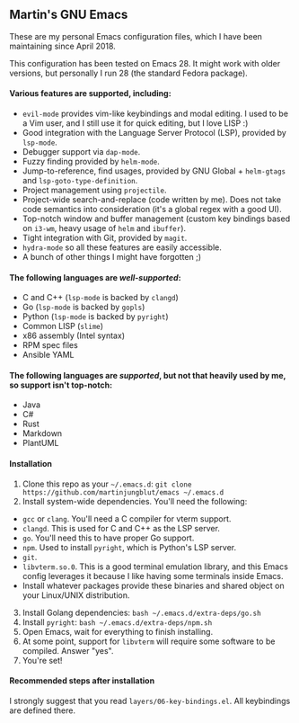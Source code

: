 ## Martin's GNU Emacs

These are my personal Emacs configuration files, which I have been maintaining since April 2018.

This configuration has been tested on Emacs 28. It might work with older versions, but personally I run 28 (the standard Fedora package).

#### Various features are supported, including:

- `evil-mode` provides vim-like keybindings and modal editing. I used to be a Vim user, and I still use it for quick editing, but I love LISP :)
- Good integration with the Language Server Protocol (LSP), provided by `lsp-mode`.
- Debugger support via `dap-mode`.
- Fuzzy finding provided by `helm-mode`.
- Jump-to-reference, find usages, provided by GNU Global + `helm-gtags` and `lsp-goto-type-definition`.
- Project management using `projectile`.
- Project-wide search-and-replace (code written by me). Does not take code semantics into consideration (it's a global regex with a good UI).
- Top-notch window and buffer management (custom key bindings based on `i3-wm`, heavy usage of `helm` and `ibuffer`).
- Tight integration with Git, provided by `magit`.
- `hydra-mode` so all these features are easily accessible.
- A bunch of other things I might have forgotten ;)

#### The following languages are _well-supported_:

- C and C++ (`lsp-mode` is backed by `clangd`)
- Go (`lsp-mode` is backed by `gopls`)
- Python (`lsp-mode` is backed by `pyright`)
- Common LISP (`slime`)
- x86 assembly (Intel syntax)
- RPM spec files
- Ansible YAML

#### The following languages are _supported_, but not that heavily used by me, so support isn't top-notch:

- Java
- C#
- Rust
- Markdown
- PlantUML

#### Installation

1. Clone this repo as your `~/.emacs.d`: `git clone https://github.com/martinjungblut/emacs ~/.emacs.d`
2. Install system-wide dependencies. You'll need the following:
  - `gcc` or `clang`. You'll need a C compiler for vterm support.
  - `clangd`. This is used for C and C++ as the LSP server.
  - `go`. You'll need this to have proper Go support.
  - `npm`. Used to install `pyright`, which is Python's LSP server.
  - `git`.
  - `libvterm.so.0`. This is a good terminal emulation library, and this Emacs config leverages it because I like having some terminals inside Emacs.
  - Install whatever packages provide these binaries and shared object on your Linux/UNIX distribution.
3. Install Golang dependencies: `bash ~/.emacs.d/extra-deps/go.sh`
4. Install `pyright`: `bash ~/.emacs.d/extra-deps/npm.sh`
5. Open Emacs, wait for everything to finish installing.
6. At some point, support for `libvterm` will require some software to be compiled. Answer "yes".
7. You're set!

#### Recommended steps after installation

I strongly suggest that you read `layers/06-key-bindings.el`. All keybindings are defined there.
